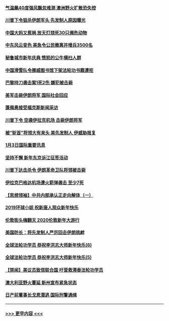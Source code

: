 #### [气温飙40度强风飘忽难测 澳洲野火扩散恐失控](../pages/prog202/a102744951.md?t=01041811) 
#### [川普下令狙杀伊朗军头 先发制人原因曝光](../pages/prog202/a102744900.md?t=01041811) 
#### [中国大妈又惹祸 放天灯烧死30只濒危动物](../pages/prog202/a102744899.md?t=01041811) 
#### [中东风云变色 美急令公民撤离并增兵3500名](../pages/prog202/a102744827.md?t=01041811) 
#### [秘鲁城市新年庆典 愤怒的公牛横扫人群](../pages/prog202/a102744618.md?t=01041811) 
#### [中国滑雪队令挪威图书馆下架法轮功书籍遭拒](../pages/prog202/a102744639.md?t=01041811) 
#### [巴黎持刀袭击案1死2伤 嫌犯被击毙](../pages/prog202/a102744566.md?t=01041811) 
#### [美军击毙伊朗将军 国际社会回应](../pages/prog202/a102744485.md?t=01041811) 
#### [蓬佩奥接受福克斯新闻采访](../pages/prog202/a102744480.md?t=01041811) 
#### [川普下令 空袭伊拉克机场 击毙伊朗将军](../pages/prog202/a102744470.md?t=01041811) 
#### [被“斩首”将领大有来头 美先发制人 伊威胁报复](../pages/prog202/a102744454.md?t=01041811) 
#### [1月3日国际重要讯息](../pages/prog202/a102744301.md?t=01041811) 
#### [坚持不懈 新年东京诉江征签活动](../pages/prog202/a102744303.md?t=01041811) 
#### [川普下达击杀令 伊朗革命卫队将领被击毙](../pages/prog202/a102741911.md?t=01041811) 
#### [伊拉克巴格达机场遭火箭弹袭击 至少7死](../pages/prog202/a102744115.md?t=01041811) 
#### [【思想领袖】中共内部承认正走向解体（一）](../pages/prog202/a102744097.md?t=01041811) 
#### [2019环球小姐 祝新唐人观众新年快乐](../pages/prog202/a102744043.md?t=01041811) 
#### [伦敦街头嗨翻天 2020伦敦新年大游行](../pages/prog202/a102743925.md?t=01041811) 
#### [美国防长：将先发制人严厉回击伊朗挑衅](../pages/prog202/a102743930.md?t=01041811) 
#### [全球法轮功学员 恭祝李洪志大师新年快乐(6)](../pages/prog202/a102743899.md?t=01041811) 
#### [全球法轮功学员 恭祝李洪志大师新年快乐(5)](../pages/prog202/a102743766.md?t=01041811) 
#### [【禁闻】美议员致信联合国 吁营救滞泰法轮功学员](../pages/prog202/a102743781.md?t=01041811) 
#### [澳大利亚野火蔓延 新州宣布紧急状态](../pages/prog202/a102743681.md?t=01041811) 
#### [日产前董事长戈恩潜逃 国际刑警通缉](../pages/prog202/a102743676.md?t=01041811) 

----
#### [ >>> 更早内容 <<< ](../indexes/prog202-earlier.md)
